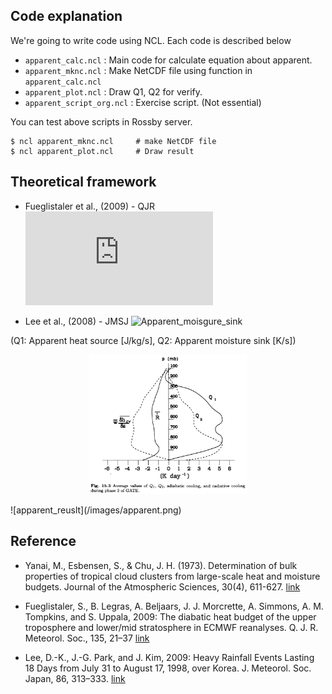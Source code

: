 ## Code explanation
We're going to write code using NCL. Each code is described below
* `apparent_calc.ncl`       : Main code for calculate equation about apparent.
* `apparent_mknc.ncl`       : Make NetCDF file using function in `apparent_calc.ncl`
* `apparent_plot.ncl`       : Draw Q1, Q2 for verify.
* `apparent_script_org.ncl` : Exercise script. (Not essential)  

You can test above scripts in Rossby server.
```
$ ncl apparent_mknc.ncl     # make NetCDF file
$ ncl apparent_plot.ncl     # Draw result
```  
  
## Theoretical framework
* Fueglistaler et al., (2009) - QJR
![Apparent_heat_source](http://www.sciweavers.org/tex2img.php?eq=%5Cfrac%20%7B%20%5Cpartial%20T%20%7D%7B%20%5Cpartial%20t%20%7D%20%5Cquad%20%2B%5Cquad%20v%5Ccdot%20gradT%5Cquad%20-%5Cquad%20%5Comega%20%5Cleft%28%20%5Cfrac%20%7B%20%5Ckappa%20T%20%7D%7B%20p%20%7D%20-%5Cfrac%20%7B%20%5Cpartial%20T%20%7D%7B%20%5Cpartial%20p%20%7D%20%20%5Cright%29%20%5Cquad%20%3D%5Cquad%20%5Cfrac%20%7B%20Q%20%7D%7B%20%7B%20c%20%7D_%7B%20p%20%7D%20%7D%20&bc=White&fc=Black&im=jpg&fs=12&ff=arev&edit=0)

* Lee et al., (2008) - JMSJ
![Apparent_moisgure_sink]()


(Q1: Apparent heat source [J/kg/s], Q2: Apparent moisture sink [K/s])

<p align="center"><img width="50%" src="/images/apparent.png" /></p>
![apparent_reuslt](/images/apparent.png)   <!-- refer to Emanuel (1994) pp 501 -->

  
## Reference
* Yanai, M., Esbensen, S., & Chu, J. H. (1973). Determination of bulk properties of tropical cloud clusters from large-scale heat and moisture budgets. Journal of the Atmospheric Sciences, 30(4), 611-627. [link](https://journals.ametsoc.org/doi/abs/10.1175/1520-0469(1973)030%3C0611:DOBPOT%3E2.0.CO;2) 

* Fueglistaler, S., B. Legras, A. Beljaars, J. J. Morcrette, A. Simmons, A. M. Tompkins, and S. Uppala, 2009: The diabatic heat budget of the upper troposphere and lower/mid stratosphere in ECMWF reanalyses. Q. J. R. Meteorol. Soc., 135, 21–37 [link](https://rmets.onlinelibrary.wiley.com/doi/abs/10.1002/qj.361)  

* Lee, D.-K., J.-G. Park, and J. Kim, 2009: Heavy Rainfall Events Lasting 18 Days from July 31 to August 17, 1998, over Korea. J. Meteorol. Soc. Japan, 86, 313–333. [link](https://www.jstage.jst.go.jp/article/jmsj/86/2/86_2_313/_article/-char/ja/)


